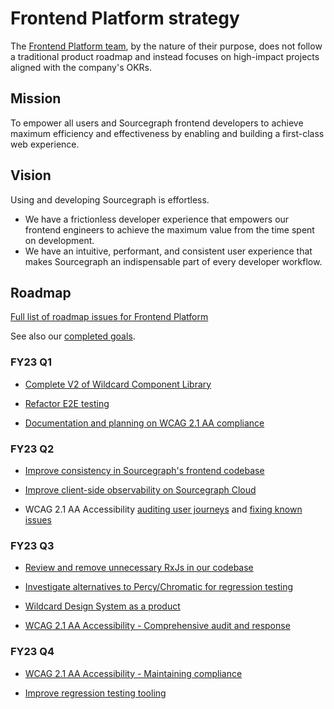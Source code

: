 # Frontend Platform strategy

The [Frontend Platform team](../../../../frontend-platform/index.md), by the nature of their purpose, does not follow a traditional product roadmap and instead focuses on high-impact projects aligned with the company's OKRs.

## Mission

To empower all users and Sourcegraph frontend developers to achieve maximum efficiency and effectiveness by enabling and building a first-class web experience.

## Vision

Using and developing Sourcegraph is effortless.

- We have a frictionless developer experience that empowers our frontend engineers to achieve the maximum value from the time spent on development.
- We have an intuitive, performant, and consistent user experience that makes Sourcegraph an indispensable part of every developer workflow.

## Roadmap

[Full list of roadmap issues for Frontend Platform](https://github.com/orgs/sourcegraph/projects/214/views/21?filterQuery=label%3A%22team%2Ffrontend-platform%22)

See also our [completed goals](../../../../departments/product-engineering/engineering/enablement/frontend-platform/goals_completed.md).

### FY23 Q1

- [Complete V2 of Wildcard Component Library](https://github.com/sourcegraph/sourcegraph/issues/31204)

- [Refactor E2E testing](https://github.com/sourcegraph/sourcegraph/issues/31206)

- [Documentation and planning on WCAG 2.1 AA compliance](https://github.com/sourcegraph/sourcegraph/issues/31200)

### FY23 Q2

- [Improve consistency in Sourcegraph's frontend codebase](https://github.com/sourcegraph/sourcegraph/issues/33123)

- [Improve client-side observability on Sourcegraph Cloud](https://github.com/sourcegraph/sourcegraph/issues/26570)

- WCAG 2.1 AA Accessibility [auditing user journeys](https://github.com/sourcegraph/sourcegraph/issues/31475) and [fixing known issues](https://github.com/sourcegraph/sourcegraph/issues/31476)

### FY23 Q3

- [Review and remove unnecessary RxJs in our codebase](https://github.com/sourcegraph/sourcegraph/issues/33124)

- [Investigate alternatives to Percy/Chromatic for regression testing](https://github.com/sourcegraph/sourcegraph/issues/33740)

- [Wildcard Design System as a product](https://github.com/sourcegraph/sourcegraph/issues/33747)

- [WCAG 2.1 AA Accessibility - Comprehensive audit and response](https://github.com/sourcegraph/sourcegraph/issues/33743)

### FY23 Q4

- [WCAG 2.1 AA Accessibility - Maintaining compliance](https://github.com/sourcegraph/sourcegraph/issues/33745)

- [Improve regression testing tooling](https://github.com/sourcegraph/sourcegraph/issues/33748)
